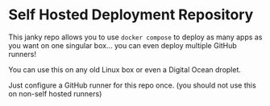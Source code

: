 # Self Hosted Deployment Repository 

This janky repo allows you to use `docker compose` to deploy as many apps as you want on one singular box... you can even deploy multiple GitHub runners!

You can use this on any old Linux box or even a Digital Ocean droplet.

Just configure a GitHub runner for this repo once. (you should not use this on non-self hosted runners) 
